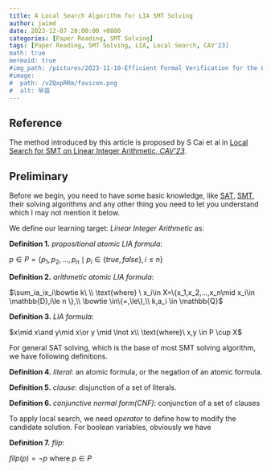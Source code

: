```yaml
---
title: A Local Search Algorithm for LIA SMT Solving
author: jwimd
date: 2023-12-07 20:00:00 +0800
categories: [Paper Reading, SMT Solving]
tags: [Paper Reading, SMT Solving, LIA, Local Search, CAV'23]
math: true
mermaid: true
#img_path: /pictures/2023-11-10-Efficient Formal Verification for the Linux Kernel/
#image:
#  path: /vZQxpRRm/favicon.png
#  alt: 早苗
---
```


## Reference

The method introduced by this article is proposed by S Cai et al in [Local Search for SMT on Linear Integer Arithmetic, *CAV'23*](https://link.springer.com/chapter/10.1007/978-3-031-13188-2_12).

## Preliminary

Before we begin, you need to have some basic knowledge, like [SAT](https://en.wikipedia.org/wiki/Boolean_satisfiability_problem), [SMT](https://en.wikipedia.org/wiki/Satisfiability_modulo_theories), their solving algorithms and any other thing you need to let you understand which I may not mention it below.

We define our learning target: *Linear Integer Arithmetic* as:

**Definition 1.** *propositional atomic LIA formula*: 

$p\in P=\{p_1,p_2,...,p_n\mid p_i\in\{true,false\},i\le n \}$

**Definition 2.** *arithmetic atomic LIA formula*: 

$\sum_ia_ix_i\bowtie k\ \\ \text{where} \ x_i\in X=\{x_1,x_2,...,x_n\mid x_i\in \mathbb{D},i\le n \},\\ \bowtie \in\{=,\le\},\\ k,a_i \in \mathbb{Q}$

**Definition 3.** *LIA formula*: 

$x\mid x\and y\mid x\or y \mid \lnot x\\ \text{where}\ x,y \in P \cup X$

For general SAT solving, which is the base of most SMT solving algorithm, we have following definitions.

**Definition 4.** *literal*: an atomic formula, or the negation of an atomic formula.

**Definition 5.** *clause*: disjunction of a set of literals. 

**Definition 6.** *conjunctive normal form(CNF)*: conjunction of a set of clauses

To apply local search, we need *operator* to define how to modify the candidate solution. For boolean variables, obviously we have

**Definition 7.** *flip*: 

$filp(p)=\lnot p\ \text{where}\ p \in P$

